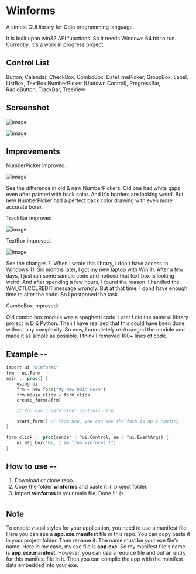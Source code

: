 # Winforms
A simple GUI library for Odin programming language.

It is built upon win32 API functions. So it needs Windows 64 bit to run.
Currently, it's a work in progress project.

## Control List
Button, Calendar, CheckBox, ComboBox, DateTimePicker, GroupBox, Label, ListBox, TextBox
NumberPicker (Updown Control), ProgressBar, RadioButton, TrackBar, TreeView

## Screenshot

![image](https://user-images.githubusercontent.com/8840907/152698667-dafafbe5-a241-42a3-8696-9e50e54a3a58.png)

![image](https://user-images.githubusercontent.com/8840907/154816848-c0114182-1c33-4d72-b3b9-66cb037f99d3.png)


## Improvements
NumberPicker improved.

![image](https://user-images.githubusercontent.com/8840907/211117713-ef6eef41-f100-4baf-971d-82cffeee2d19.png)

See the difference in old & new NumberPickers. Old one had white gaps even after painted with back color. And it's borders are looking weird. But new NumberPicker had a perfect back color drawing with even more accurate borer. 

TrackBar improved

![image](https://user-images.githubusercontent.com/8840907/211165815-8149286b-99c1-407d-8382-e6bfefed05fe.png)

TextBox improved.

![image](https://user-images.githubusercontent.com/8840907/211176545-f8cc8e0b-e420-4067-b9c2-452e851e4ea4.png)

See the changes ?.
When I wrote this library, I don't have access to Windows 11. Six months later, I got my new laptop with Win 11. After a few days, I just ran some sample code and noticed that text box is looking weird. And after spending a few hours, I found the reason. I handled the WM_CTLCOLREDIT message wrongly. But at that time, I don;t have enough time to alter the code. So I postponed the task.

ComboBox improved:

Old combo box module was a spaghetti code. Later I did the same ui library project in D & Python. Then I have realized that this could have been done without any complexity. So now, I completely re-Arranged the module and made it as simple as possible. I think I removed 100+ lines of code.


 


## Example --

```rust
import ui "winforms"
frm : ui.Form
main :: proc() {
    using ui
    frm = new_form("My New Odin Form") 
    frm.mouse_click = form_click
    create_form(&frm)

    // You can create other controls here.

    start_form() // From now, you can see the form is up & running.
}

form_click :: proc(sender : ^ui.Control, ea : ^ui.EventArgs) {
    ui.msg_box("Hi, I am from winforms !") 
}
```

## How to use --
1. Download or clone repo.
2. Copy the folder **winforms** and paste it in project folder.
3. Import **winforms** in your main file. Done !!! 👍

## Note
To enable visual styles for your application, you need to use a manifest file.
Here you can see a **app.exe.manifest** file in this repo. You can copy paste it in your project folder. Then rename it. The name must be your exe file's name. Here in my case, my exe file is **app.exe**. So my manifest file's name is **app.exe.manifest**. However, you can use a reource file and put an entry for this manifest file in it. Then you can compile the app with the manifest data embedded into your exe. 
